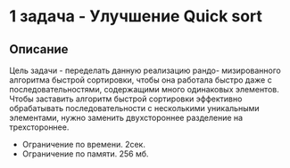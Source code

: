 # 1 задача - Улучшение Quick sort
## Описание
Цель задачи - переделать данную реализацию рандо- мизированного алгоритма быстрой сортировки, чтобы она 
работала быстро даже с последовательностями, содержащими много одинаковых элементов. Чтобы заставить 
алгоритм быстрой сортировки эффективно обрабатывать последовательности с несколькими уникальными 
элементами, нужно заменить двухстороннее разделение на трехстороннее.

- Ограничение по времени. 2сек.
- Ограничение по памяти. 256 мб.
